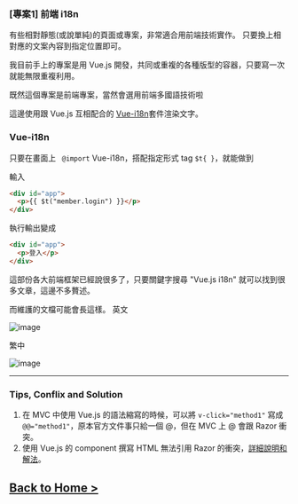 ### [專案1] 前端 i18n

有些相對靜態(或說單純)的頁面或專案，非常適合用前端技術實作。
只要換上相對應的文案內容到指定位置即可。

我目前手上的專案是用 Vue.js 開發，共同或重複的各種版型的容器，只要寫一次就能無限重複利用。

既然這個專案是前端專案，當然會選用前端多國語技術啦

這邊使用跟 Vue.js 互相配合的 [Vue-i18n](https://kazupon.github.io/vue-i18n/introduction.html "Vue-i18n 的官方網站")套件渲染文字。

### Vue-i18n

只要在畫面上 ``` @import``` Vue-i18n，搭配指定形式 tag ```$t{ }```，就能做到

輸入

```HTML javascript
<div id="app">
  <p>{{ $t("member.login") }}</p>
</div>
``` 

執行輸出變成 
```HTML
<div id="app">
  <p>登入</p>
</div>
``` 

這部份各大前端框架已經說很多了，只要關鍵字搜尋 "Vue.js i18n" 就可以找到很多文章，這邊不多贅述。

而維護的文檔可能會長這樣。
英文

![image](https://user-images.githubusercontent.com/63223781/123192965-7e2e8580-d4d6-11eb-9c82-e4301ab9eeff.png)

繁中

![image](https://user-images.githubusercontent.com/63223781/123188523-bfbb3280-d4ce-11eb-8763-58bb1ac8baea.png)

----------------

### Tips, Conflix and Solution
1. 在 MVC 中使用 Vue.js 的語法縮寫的時候，可以將 ``` v-click="method1" ``` 寫成 ``` @@="method1" ```，原本官方文件事只給一個 @，但在 MVC 上 @ 會跟 Razor 衝突。
2. 使用 Vue.js 的 component 撰寫 HTML 無法引用 Razor 的衝突，[詳細說明和解法](/[Conflix]-vue.js-component-with-razor.md)。

## [Back to Home >](/Post-Multi-Language.md)
